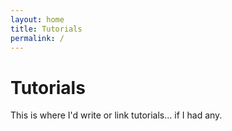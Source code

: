 ```yaml
---
layout: home
title: Tutorials
permalink: /
---
```


# Tutorials

This is where I'd write or link tutorials... if I had any.
